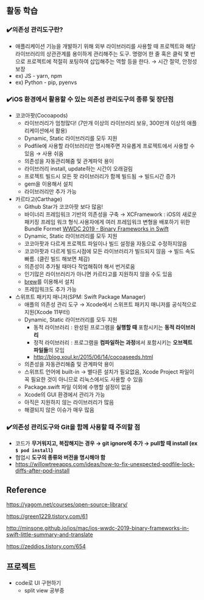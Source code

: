 ## 활동 학습

### ✔️의존성 관리도구란?

- 애플리케이션 기능을 개발하기 위해 외부 라이브러리를 사용할 때 프로젝트와 해당 라이브러리의 상관관계를 용이하게 관리해주는 도구. 명령어 한 줄 혹은 클릭 몇 번으로 프로젝트에 적절히 포팅하여 삽입해주는 역할 등을 한다. → 시간 절약, 안정성 보장
- ex) JS - yarn, npm
- ex) Python - pip, pyenvs

### ✔️iOS 환경에서 활용할 수 있는 의존성 관리도구의 종류 및 장단점

- 코코아팟(Cocoapods)
  - 라이브러리가 엄청많다! (7만개 이상의 라이브러리 보유, 300만개 이상의 애플리케이션에서 활용)
  - Dynamic, Static 라이브러리를 모두 지원
  - Podfile에 사용할 라이브러리만 명시해주면 자유롭게 프로젝트에서 사용할 수 있음 → 사용 쉬움
  - 의존성을 자동관리해줌 및 관계파악 용이
  - 라이브러리 install, update하는 시간이 오래걸림
  - 프로젝트 빌드시 모든 팟 라이브러리가 함께 빌드됨 → 빌드시간 증가
  - gem을 이용해서 설치
  - 라이브러리만 추가 가능
- 카르타고(Carthage)
  - Github Star가 코코아팟 보다 많음!
  - 바이너리 프레임워크 기반의 의존성을 구축 → XCFramework : iOS의 새로운 패키징 프레임 워크 형식.사용자에게 여러 프레임워크 변형을 배포하기 위한 Bundle Formet [WWDC 2019 - Binary Frameworks in Swift](https://developer.apple.com/videos/play/wwdc2019/416/)
  - Dynamic, Static 라이브러리를 모두 지원
  - 코코아팟과 다르게 프로젝트 파일이나 빌드 설정을 자동으로 수정하지않음
  - 코코아팟과 다르게 빌드시점에 모든 라이브러리가 빌드되지 않음 → 빌드 속도 빠름. (클린 빌드 해보면 체감)
  - 의존성이 추가될 때마다 작업해줘야 해서 번거로움
  - 인기많은 라이브러리가 아니면 카르타고를 지원하지 않을 수도 있음
  - [brew](https://en.wikipedia.org/wiki/Homebrew_(package_manager))를 이용해서 설치
  - 프레임워크도 추가 가능
- 스위프트 패키지 매니저(SPM: Swift Package Manager)
  - 애플의 의존성 관리 도구 → Xcode에서 스위프트 패키지 매니저를 공식적으로 지원(Xcode 11부터)
  - Dynamic, Static 라이브러리를 모두 지원
    - 동적 라이브러리 : 완성된 프로그램을 **실행할 때** 포함시키는 **동적 라이브러리**
    - 정적 라이브러리 : 프로그램을 **컴파일하는 과정**에서 포함시키는 **오브젝트 파일들**의 모임
    - http://blog.xoul.kr/2015/06/14/cocoaseeds.html
  - 의존성을 자동관리해줌 및 관계파악 용이
  - 스위프트 언어에 built-in → 별다른 설치가 필요없음, Xcode Project 파일이 꼭 필요한 것이 아니므로 리눅스에서도 사용할 수 있음
  - Package.swift 파일 이외에 수행할 설정이 없음
  - Xcode의 GUI 환경에서 관리가 가능
  - 아직은 지원하지 않는 라이브러리가 많음
  - 해결되지 않은 이슈가 매우 많음

### ✔️의존성 관리도구와 Git을 함께 사용할 때 주의할 점

- 코드가 **무거워지고, 복잡해지는 경우 → git ignore에 추가 → pull할 때 install (ex `$ pod install`)**
- 협업시 **도구의 종류와 버전을 명시해야 함**
- https://willowtreeapps.com/ideas/how-to-fix-unexpected-podfile-lock-diffs-after-pod-install

## Reference

https://yagom.net/courses/open-source-library/

https://green1229.tistory.com/61

http://minsone.github.io/ios/mac/ios-wwdc-2019-binary-frameworks-in-swift-little-summary-and-translate

https://zeddios.tistory.com/654

## 프로젝트

- code로 UI 구현하기
  - split view 공부중